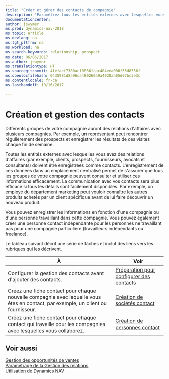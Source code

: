```yaml
---
title: "Créer et gérer des contacts de compagnie"
description: "Paramétrez tous les entités externes avec lesquelles vous avez une relation d'affaires (par exemple les prospects, les clients, les fournisseurs, et les consultants) comme contacts."
documentationcenter: 
author: jswymer
ms.prod: dynamics-nav-2018
ms.topic: article
ms.devlang: na
ms.tgt_pltfrm: na
ms.workload: na
ms.search.keywords: relationship, prospect
ms.date: 06/06/2017
ms.author: jswymer
ms.translationtype: HT
ms.sourcegitcommit: 4fefaef7380ac10836fcac404eea006f55d8556f
ms.openlocfilehash: 0435981d8a96ca480260a9a4020aa05d07bc3e3c
ms.contentlocale: fr-ca
ms.lasthandoff: 10/16/2017

---
```

# <a name="creating-and-managing-contacts"></a>Création et gestion des contacts
Différents groupes de votre compagnie auront des relations d'affaires avec plusieurs compagnies. Par exemple, un représentant peut rencontrer régulièrement des prospects et enregistrer les résultats de ces visites chaque fin de semaine.

Toutes les entités externes avec lesquelles vous avez des relations d'affaires (par exemple, clients, prospects, fournisseurs, avocats et consultants) doivent être enregistrées comme contacts. L'enregistrement de ces données dans un emplacement centralisé permet de s'assurer que tous les groupes de votre compagnie peuvent consulter et utiliser ces informations efficacement. La communication avec vos contacts sera plus efficace si tous les détails sont facilement disponibles. Par exemple, un employé du département marketing peut vouloir connaître les autres produits achetés par un client spécifique avant de lui faire découvrir un nouveau produit.

Vous pouvez enregistrer les informations en fonction d'une compagnie ou d'une personne travaillant dans cette compagnie. Vous pouvez également créer une personne contact indépendante pour les personnes ne travaillant pas pour une compagnie particulière (travailleurs indépendants ou freelance).

Le tableau suivant décrit une série de tâches et inclut des liens vers les rubriques qui les décrivent. 

| À | Voir |
| --- | --- |
| Configurer la gestion des contacts avant d'ajouter des contacts. |[Préparation pour configurer des contacts](marketing-setup-contacts.md) |
| Créez une fiche contact pour chaque nouvelle compagnie avec laquelle vous êtes en contact, par exemple, un client ou fournisseur. |[Création de sociétés contact](marketing-create-contact-companies.md) |
| Créez une fiche contact pour chaque contact qui travaille pour les compagnies avec lesquelles vous collaborez. |[Création de personnes contact](marketing-create-contact-persons.md) |

## <a name="see-also"></a>Voir aussi
[Gestion des opportunités de ventes](marketing-manage-sales-opportunities.md)  
[Paramétrage de la Gestion des relations](marketing-setup-marketing.md)  
[Utilisation de Dynamics NAV](ui-work-product.md)  

